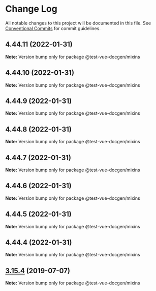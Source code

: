 # Change Log

All notable changes to this project will be documented in this file.
See [Conventional Commits](https://conventionalcommits.org) for commit guidelines.

## 4.44.11 (2022-01-31)

**Note:** Version bump only for package @test-vue-docgen/mixins





## 4.44.10 (2022-01-31)

**Note:** Version bump only for package @test-vue-docgen/mixins





## 4.44.9 (2022-01-31)

**Note:** Version bump only for package @test-vue-docgen/mixins





## 4.44.8 (2022-01-31)

**Note:** Version bump only for package @test-vue-docgen/mixins





## 4.44.7 (2022-01-31)

**Note:** Version bump only for package @test-vue-docgen/mixins





## 4.44.6 (2022-01-31)

**Note:** Version bump only for package @test-vue-docgen/mixins





## 4.44.5 (2022-01-31)

**Note:** Version bump only for package @test-vue-docgen/mixins





## 4.44.4 (2022-01-31)

**Note:** Version bump only for package @test-vue-docgen/mixins





## [3.15.4](https://github.com/vue-styleguidist/vue-styleguidist/compare/v3.15.3...v3.15.4) (2019-07-07)

**Note:** Version bump only for package @test-vue-docgen/mixins
